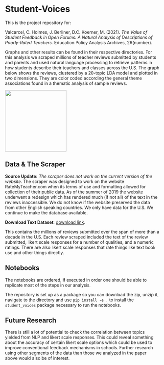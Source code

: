 # Student-Voices

This is the project repository for: 

Valcarcel, C. Holmes, J. Berliner, D.C. Koerner, M. (2021). *The Value of Student Feedback in Open Forums: A Natural Analysis of Descriptions of Poorly-Rated Teachers.* Education Policy Analysis Archives, 26(number). 

Graphs and other results can be found in their respective directories. For this analysis we scraped millions of teacher reviews submitted by students and parents and used  natural language processing to retrieve patterns in how students describe their teachers and classes across the U.S. The graph below shows the reviews, clustered by a 20-topic LDA model and plotted in two dimensions. They are color coded according the general theme associations found in a thematic analysis of sample reviews.

<img src="https://github.com/losDaniel/Student-Voices/blob/master/graphs/Thematic%202d%20Plot%20Color.png" width="200" height="200">

## Data & The Scraper 

**Source Update:** *The scraper does not work on the current version of the website.* The scraper was designed to work on the website RateMyTeacher.com when its terms of use and formatting allowed for collection of their public data. As of the summer of 2019 the website underwent a redesign which has rendered much (if not all) of the text in the reviews inaccessible. We do not know if the website preserved the data from other English speaking countries. We only have data for the U.S. We continue to make the database available. 

**Download Text Dataset**: [download link](https://www.filefactory.com/file/5h8slx7a527y/full_review_text.pbz2). 

This contains the millions of reviews submitted over the span of more than a decade in the U.S. Each review scraped included the text of the review submitted, likert scale responses for a number of qualities, and a numeric ratings. There are also likert scale responses that rate things like text book use and other things directly. 

## Notebooks 

The notebooks are ordered, if executed in order one should be able to replicate most of the steps in our analysis. 

The repository is set up as a package so you can download the zip, unzip it, navigate to the directory and use `pip install -e .` to install the `student_voices` package necessary to run the notebooks. 

## Future Research 

There is still a lot of potential to check the correlation between topics yielded from NLP and likert scale responses. This could reveal something about the accuracy of certain likert scale options which could be used to improve conventional feedback mechanisms in schools. Further research using other segments of the data than those we analyzed in the paper above would also be of interest.